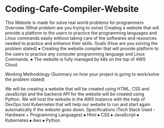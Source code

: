 # Coding-Cafe-Compiler-Website
This Website is made for solve real world problems for programmers Overview (What problem are you trying to solve) Creating a website that will provide a platform to the users to practice the programming languages and Linux commands easily without taking care of the softwares and resources needed to practice and enhance their skills. Goals (How are you solving the problem stated) ⦁ Creating the website compiler that will provide platform to the users to practice any computer programming language and Linux Commands. ⦁ The website is fully managed by k8s on the top of AWS Cloud.

Working Methodology (Summary on how your project is going to work/solve the problem stated)

We will be creating a website that will be created using HTML, CSS and JavaScript and the backend API for the website will be created using Python. We will host the website in the AWS Instance with the help of DevOps tool Kubernetes that will help our website to run and start again automatically if the website goes down. Specifications (Tech Stack Used - Hardware + Programming Languages) ⦁ Html ⦁ CSS ⦁ JavaScript ⦁ Kubernetes ⦁ Aws ⦁ Python

